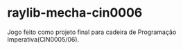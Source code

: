 # raylib-mecha-cin0006
Jogo feito como projeto final para cadeira de Programação Imperativa(CIN0005/06).
